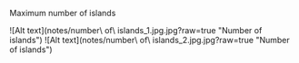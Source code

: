 Maximum number of islands

![Alt text](notes/number\ of\ islands_1.jpg.jpg?raw=true "Number of islands")
![Alt text](notes/number\ of\ islands_2.jpg.jpg?raw=true "Number of islands")
